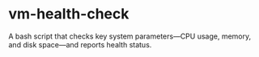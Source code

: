 # vm-health-check
A bash script that checks key system parameters—CPU usage,  memory, and disk space—and reports health status.
